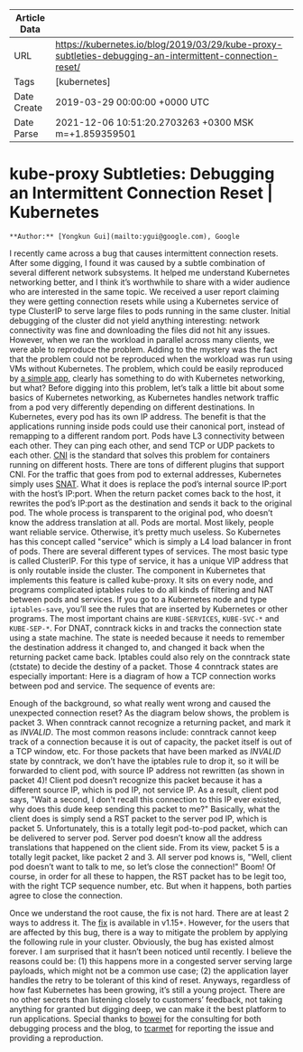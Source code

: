 |             Article Data             ||
| ----------------- | ----------------- |
| URL               | https://kubernetes.io/blog/2019/03/29/kube-proxy-subtleties-debugging-an-intermittent-connection-reset/        |
| Tags              | [kubernetes]       |
| Date Create       | 2019-03-29 00:00:00 &#43;0000 UTC |
| Date Parse        | 2021-12-06 10:51:20.2703263 &#43;0300 MSK m=&#43;1.859359501  |

# kube-proxy Subtleties: Debugging an Intermittent Connection Reset | Kubernetes

	
	
	
	
	**Author:** [Yongkun Gui](mailto:ygui@google.com), Google
I recently came across a bug that causes intermittent connection resets.  After
some digging, I found it was caused by a subtle combination of several different
network subsystems. It helped me understand Kubernetes networking better, and I
think it’s worthwhile to share with a wider audience who are interested in the same
topic.
We received a user report claiming they were getting connection resets while using a
Kubernetes service of type ClusterIP to serve large files to pods running in the
same cluster. Initial debugging of the cluster did not yield anything
interesting: network connectivity was fine and downloading the files did not hit
any issues. However, when we ran the workload in parallel across many clients,
we were able to reproduce the problem. Adding to the mystery was the fact that
the problem could not be reproduced when the workload was run using VMs without
Kubernetes. The problem, which could be easily reproduced by [a simple
app](https://github.com/tcarmet/k8s-connection-reset), clearly has something to
do with Kubernetes networking, but what?
Before digging into this problem, let’s talk a little bit about some basics of
Kubernetes networking, as Kubernetes handles network traffic from a pod
very differently depending on different destinations.
In Kubernetes, every pod has its own IP address. The benefit is that the
applications running inside pods could use their canonical port, instead of
remapping to a different random port. Pods have L3 connectivity between each
other. They can ping each other, and send TCP or UDP packets to each other.
[CNI](https://github.com/containernetworking/cni) is the standard that solves
this problem for containers running on different hosts. There are tons of
different plugins that support CNI.
For the traffic that goes from pod to external addresses, Kubernetes simply uses
[SNAT](https://en.wikipedia.org/wiki/Network_address_translation). What it does
is replace the pod’s internal source IP:port with the host’s IP:port. When
the return packet comes back to the host, it rewrites the pod’s IP:port as the
destination and sends it back to the original pod. The whole process is transparent
to the original pod, who doesn’t know the address translation at all.
Pods are mortal. Most likely, people want reliable service. Otherwise, it’s
pretty much useless. So Kubernetes has this concept called &#34;service&#34; which is
simply a L4 load balancer in front of pods. There are several different types of
services. The most basic type is called ClusterIP. For this type of service, it
has a unique VIP address that is only routable inside the cluster.
The component in Kubernetes that implements this feature is called kube-proxy.
It sits on every node, and programs complicated iptables rules to do all kinds
of filtering and NAT between pods and services. If you go to a Kubernetes node
and type ```iptables-save```, you’ll see the rules that are inserted by Kubernetes
or other programs. The most important chains are ```KUBE-SERVICES```, ```KUBE-SVC-*```
and ```KUBE-SEP-*```.
For DNAT, conntrack kicks in and tracks the connection state using a state
machine. The state is needed because it needs to remember the destination
address it changed to, and changed it back when the returning packet came back.
Iptables could also rely on the conntrack state (ctstate) to decide the destiny
of a packet. Those 4 conntrack states are especially important:
Here is a diagram of how a TCP connection works between pod and service. The
sequence of events are:




Enough of the background, so what really went wrong and caused the unexpected
connection reset?
As the diagram below shows, the problem is packet 3. When conntrack cannot
recognize a returning packet, and mark it as *INVALID*. The most common
reasons include: conntrack cannot keep track of a connection because it is out
of capacity, the packet itself is out of a TCP window, etc. For those packets
that have been marked as *INVALID* state by conntrack, we don’t have the
iptables rule to drop it, so it will be forwarded to client pod, with source IP
address not rewritten (as shown in packet 4)! Client pod doesn’t recognize this
packet because it has a different source IP, which is pod IP, not service IP. As
a result, client pod says, &#34;Wait a second, I don&#39;t recall this connection to
this IP ever existed, why does this dude keep sending this packet to me?&#34; Basically,
what the client does is simply send a RST packet to the server pod IP, which
is packet 5. Unfortunately, this is a totally legit pod-to-pod packet, which can
be delivered to server pod. Server pod doesn’t know all the address translations
that happened on the client side. From its view, packet 5 is a totally legit
packet, like packet 2 and 3. All server pod knows is, &#34;Well, client pod doesn’t
want to talk to me, so let’s close the connection!&#34; Boom! Of course, in order
for all these to happen, the RST packet has to be legit too, with the right TCP
sequence number, etc. But when it happens, both parties agree to close the
connection.




Once we understand the root cause, the fix is not hard. There are at least 2
ways to address it.
The [fix](https://github.com/kubernetes/kubernetes/pull/74840) is available in v1.15&#43;.
However, for the users that are affected by this bug, there is a way to mitigate the
problem by applying the following rule in your cluster.
Obviously, the bug has existed almost forever. I am surprised that it
hasn’t been noticed until recently. I believe the reasons could be: (1) this
happens more in a congested server serving large payloads, which might not be a
common use case; (2) the application layer handles the retry to be tolerant of
this kind of reset. Anyways, regardless of how fast Kubernetes has been growing,
it’s still a young project. There are no other secrets than listening closely to
customers’ feedback, not taking anything for granted but digging deep, we can
make it the best platform to run applications.
Special thanks to [bowei](https://github.com/bowei) for the consulting for both
debugging process and the blog, to [tcarmet](https://github.com/tcarmet) for
reporting the issue and providing a reproduction.


	

	


